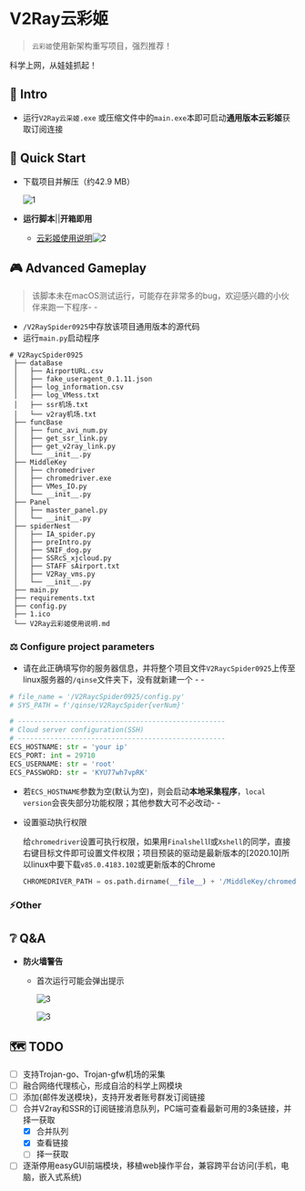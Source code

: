 # V2Ray云彩姬

> `云彩姬`使用新架构重写项目，强烈推荐！

科学上网，从娃娃抓起！

## :carousel_horse: Intro

- 运行`V2Ray云采姬.exe` 或压缩文件中的`main.exe`本即可启动**通用版本云彩姬**获取订阅连接

## :eagle: Quick Start

- 下载项目并解压（约42.9 MB）

  ![1](https://i.loli.net/2020/10/06/1OPUtIfZSi3wq5R.png)

- **运行脚本**||**开箱即用**

  - [云彩姬使用说明](https://github.com/QIN2DIM/V2RayCloudSpider/blob/master/V2Ray云彩姬使用说明.md)![2](https://i.loli.net/2020/10/06/gKIZAPLd9JY8HQz.png)



## :video_game: Advanced Gameplay

> 该脚本未在macOS测试运行，可能存在非常多的bug，欢迎感兴趣的小伙伴来跑一下程序- -

- `/V2RaySpider0925`中存放该项目通用版本的源代码
- 运行`main.py`启动程序

```
# V2RaycSpider0925
 ├── dataBase
 │   ├── AirportURL.csv
 │   ├── fake_useragent_0.1.11.json
 │   ├── log_information.csv
 │   ├── log_VMess.txt
 │   ├── ssr机场.txt
 │   └── v2ray机场.txt
 ├── funcBase
 │   ├── func_avi_num.py
 │   ├── get_ssr_link.py
 │   ├── get_v2ray_link.py
 │   └── __init__.py
 ├── MiddleKey
 │   ├── chromedriver
 │   ├── chromedriver.exe
 │   ├── VMes_IO.py
 │   └── __init__.py
 ├── Panel
 │   ├── master_panel.py
 │   └── __init__.py
 ├── spiderNest
 │   ├── IA_spider.py
 │   ├── preIntro.py
 │   ├── SNIF_dog.py
 │   ├── SSRcS_xjcloud.py
 │   ├── STAFF sAirport.txt
 │   ├── V2Ray_vms.py
 │   └── __init__.py
 ├── main.py
 ├── requirements.txt
 ├── config.py
 ├── 1.ico
 └── V2Ray云彩姬使用说明.md
```

### :balance_scale: Configure project parameters

- 请在此正确填写你的服务器信息，并将整个项目文件`V2RaycSpider0925`上传至linux服务器的`/qinse`文件夹下，没有就新建一个 - -

```python
# file_name = '/V2RaycSpider0925/config.py'
# SYS_PATH = f'/qinse/V2RaycSpider{verNum}'

# ---------------------------------------------------
# Cloud server configuration(SSH)
# ---------------------------------------------------
ECS_HOSTNAME: str = 'your ip'
ECS_PORT: int = 29710
ECS_USERNAME: str = 'root'
ECS_PASSWORD: str = 'KYU77wh7vpRK'
```

- 若`ECS_HOSTNAME`参数为空(默认为空)，则会启动**本地采集程序**，`local version`会丧失部分功能权限；其他参数大可不必改动- -

- 设置驱动执行权限

  给`chromedriver`设置可执行权限，如果用`Finalshell`l或`Xshell`的同学，直接右键目标文件即可设置文件权限；项目预装的驱动是最新版本的[2020.10]所以linux中要下载`v85.0.4183.102`或更新版本的Chrome

  ```python
  CHROMEDRIVER_PATH = os.path.dirname(__file__) + '/MiddleKey/chromedriver'
  ```

### :zap:Other

## :grey_question: Q&A

- **防火墙警告**

  - 首次运行可能会弹出提示

    ![3](https://i.loli.net/2020/10/06/MhwiZfOz3VdDPU5.png)

    ![3](https://i.loli.net/2020/10/06/gmLksO3HCtyWu9r.png)

## :world_map: TODO

- [ ] 支持Trojan-go、Trojan-gfw机场的采集
- [ ] 融合网络代理核心，形成自洽的科学上网模块
- [ ] 添加{邮件发送模块}，支持开发者账号群发订阅链接
- [ ] 合并V2ray和SSR的订阅链接消息队列，PC端可查看最新可用的3条链接，并择一获取
  - [x] 合并队列
  - [x] 查看链接
  - [ ] 择一获取
- [ ] 逐渐停用easyGUI前端模块，移植web操作平台，兼容跨平台访问(手机，电脑，嵌入式系统)